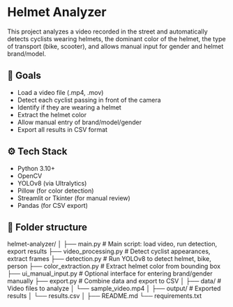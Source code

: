 # Helmet Analyzer

This project analyzes a video recorded in the street and automatically detects cyclists wearing helmets, the dominant color of the helmet, the type of transport (bike, scooter), and allows manual input for gender and helmet brand/model.

## 🎯 Goals
- Load a video file (.mp4, .mov)
- Detect each cyclist passing in front of the camera
- Identify if they are wearing a helmet
- Extract the helmet color
- Allow manual entry of brand/model/gender
- Export all results in CSV format

## ⚙️ Tech Stack
- Python 3.10+
- OpenCV
- YOLOv8 (via Ultralytics)
- Pillow (for color detection)
- Streamlit or Tkinter (for manual review)
- Pandas (for CSV export)

## 📂 Folder structure
helmet-analyzer/
│
├── main.py                    # Main script: load video, run detection, export results
├── video_processing.py        # Detect cyclist appearances, extract frames
├── detection.py               # Run YOLOv8 to detect helmet, bike, person
├── color_extraction.py        # Extract helmet color from bounding box
├── ui_manual_input.py         # Optional interface for entering brand/gender manually
├── export.py                  # Combine data and export to CSV
│
├── data/                      # Video files to analyze
│   └── sample_video.mp4
│
├── output/                    # Exported results
│   └── results.csv
│
├── README.md
└── requirements.txt
